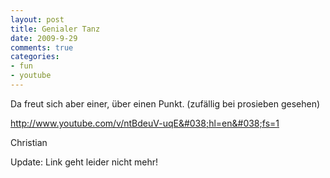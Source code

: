```yaml
--- 
layout: post
title: Genialer Tanz
date: 2009-9-29
comments: true
categories: 
- fun
- youtube
---
```

Da freut sich aber einer, über einen Punkt. (zufällig bei prosieben gesehen) 

<a href="http://www.youtube.com/v/ntBdeuV-uqE&#038;hl=en&#038;fs=1">http://www.youtube.com/v/ntBdeuV-uqE&#038;hl=en&#038;fs=1</a>

Christian

Update: Link geht leider nicht mehr!
